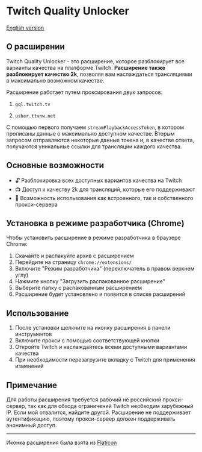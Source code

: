 # Twitch Quality Unlocker

[English version](README.en.md)

## О расширении

Twitch Quality Unlocker - это расширение, которое разблокирует все варианты качества на платформе Twitch. **Расширение также разблокирует качество 2k**, позволяя вам наслаждаться трансляциями в максимально возможном качестве.

Расширение работает путем проксирования двух запросов:

1. `gql.twitch.tv`

2. `usher.ttvnw.net`

С помощью первого получаем `streamPlaybackAccessToken`, в котором прописаны данные о максимально доступном качестве. Вторым запросом отправляются некоторые данные токена и, в качестве ответа, получаются уникальные ссылки для трансляции каждого качества.

## Основные возможности

- 🔓 Разблокировка всех доступных вариантов качества на Twitch
- 📺 Доступ к качеству 2k для трансляций, которые его поддерживают
- 🔧 Возможность использования как встроенного, так и собственного прокси-сервера

## Установка в режиме разработчика (Chrome)

Чтобы установить расширение в режиме разработчика в браузере Chrome:

1. Скачайте и распакуйте архив с расширением
2. Перейдите на страницу `chrome://extensions/`
3. Включите "Режим разработчика" (переключатель в правом верхнем углу)
4. Нажмите кнопку "Загрузить распакованное расширение"
5. Выберите папку с распакованным расширением
6. Расширение будет установлено и появится в списке расширений

## Использование

1. После установки щелкните на иконку расширения в панели инструментов
2. Включите прокси с помощью соответствующей кнопки
3. Откройте Twitch и наслаждайтесь всеми доступными вариантами качества
4. При необходимости перезагрузите вкладку с Twitch для применения изменений

## Примечание

Для работы расширения требуется рабочий не российский прокси-сервер, так как для обхода ограничений Twitch необходим зарубежный IP. Если мой отвалится, найдите другой. Расширение не поддерживает аутентификацию, поэтому прокси-сервер должен поддерживать анонимный доступ.

---

Иконка расширения была взята из [Flaticon](https://www.flaticon.com/free-icon/twitch_3771425?term=twitch&page=1&position=43&origin=search&related_id=3771425)
